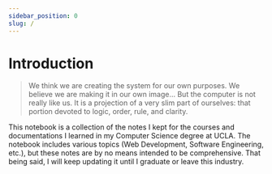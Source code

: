 ```yaml
---
sidebar_position: 0
slug: /
---
```


# Introduction

> We think we are creating the system for our own purposes. We believe we are making it in our own image... But the computer is not really like us. It is a projection of a very slim part of ourselves: that portion devoted to logic, order, rule, and clarity.

This notebook is a collection of the notes I kept for the courses and documentations I learned in my Computer Science degree at UCLA. The notebook includes various topics (Web Development, Software Engineering, etc.), but these notes are by no means intended to be comprehensive. That being said, I will keep updating it until I graduate or leave this industry.
